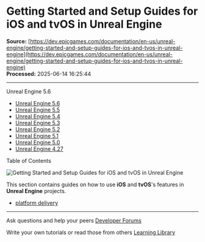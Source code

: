 # Getting Started and Setup Guides for iOS and tvOS in Unreal Engine

**Source:** [https://dev.epicgames.com/documentation/en-us/unreal-engine/getting-started-and-setup-guides-for-ios-and-tvos-in-unreal-engine](https://dev.epicgames.com/documentation/en-us/unreal-engine/getting-started-and-setup-guides-for-ios-and-tvos-in-unreal-engine)  
**Processed:** 2025-06-14 16:25:44

---

Unreal Engine 5.6

-   [Unreal Engine 5.6](/documentation/en-us/unreal-engine/getting-started-and-setup-guides-for-ios-and-tvos-in-unreal-engine?application_version=5.6)
-   [Unreal Engine 5.5](/documentation/en-us/unreal-engine/getting-started-and-setup-guides-for-ios-and-tvos-in-unreal-engine?application_version=5.5)
-   [Unreal Engine 5.4](/documentation/en-us/unreal-engine/getting-started-and-setup-guides-for-ios-and-tvos-in-unreal-engine?application_version=5.4)
-   [Unreal Engine 5.3](/documentation/en-us/unreal-engine/getting-started-and-setup-guides-for-ios-and-tvos-in-unreal-engine?application_version=5.3)
-   [Unreal Engine 5.2](/documentation/en-us/unreal-engine/getting-started-and-setup-guides-for-ios-and-tvos-in-unreal-engine?application_version=5.2)
-   [Unreal Engine 5.1](/documentation/en-us/unreal-engine/getting-started-and-setup-guides-for-ios-and-tvos-in-unreal-engine?application_version=5.1)
-   [Unreal Engine 5.0](/documentation/en-us/unreal-engine/getting-started-and-setup-guides-for-ios-and-tvos-in-unreal-engine?application_version=5.0)
-   [Unreal Engine 4.27](/documentation/en-us/unreal-engine/getting-started-and-setup-guides-for-ios-and-tvos-in-unreal-engine?application_version=4.27)

Table of Contents

![Getting Started and Setup Guides for iOS and tvOS in Unreal Engine](https://dev.epicgames.com/community/api/documentation/image/e9e9a184-9a27-481c-bdcb-ffc3d2f2e887?resizing_type=fill&width=1920&height=335)

This section contains guides on how to use **iOS** and **tvOS**'s features in **Unreal Engine** projects.

-   [platform delivery](https://documentation-assets-ssr/community/search?query=platform%20delivery)

---

Ask questions and help your peers [Developer Forums](https://forums.unrealengine.com/categories?tag=unreal-engine)

Write your own tutorials or read those from others [Learning Library](https://documentation-assets-ssr/community/unreal-engine/learning)